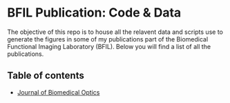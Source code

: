 # BFIL Publication: Code & Data 
The objective of this repo is to house all the relavent data and scripts use to generate the figures in some of my publications part of the Biomedical Functional Imaging Laboratory (BFIL). Below you will find a list of all the publications. 

## Table of contents 
* [Journal of Biomedical Optics](/JBO_sPA_Hb_NIR2)
